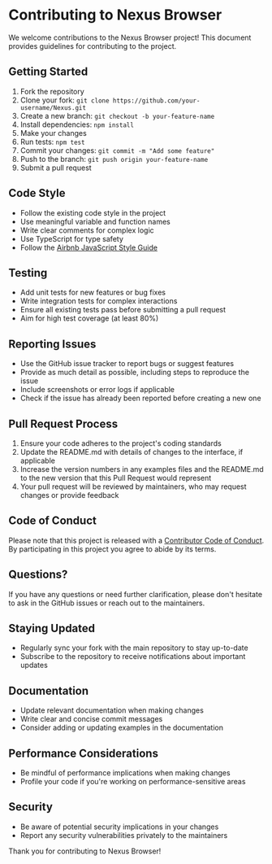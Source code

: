# Contributing to Nexus Browser

We welcome contributions to the Nexus Browser project! This document provides guidelines for contributing to the project.

## Getting Started

1. Fork the repository
2. Clone your fork: `git clone https://github.com/your-username/Nexus.git`
3. Create a new branch: `git checkout -b your-feature-name`
4. Install dependencies: `npm install`
5. Make your changes
6. Run tests: `npm test`
7. Commit your changes: `git commit -m "Add some feature"`
8. Push to the branch: `git push origin your-feature-name`
9. Submit a pull request

## Code Style

- Follow the existing code style in the project
- Use meaningful variable and function names
- Write clear comments for complex logic
- Use TypeScript for type safety
- Follow the [Airbnb JavaScript Style Guide](https://github.com/airbnb/javascript)

## Testing

- Add unit tests for new features or bug fixes
- Write integration tests for complex interactions
- Ensure all existing tests pass before submitting a pull request
- Aim for high test coverage (at least 80%)

## Reporting Issues

- Use the GitHub issue tracker to report bugs or suggest features
- Provide as much detail as possible, including steps to reproduce the issue
- Include screenshots or error logs if applicable
- Check if the issue has already been reported before creating a new one

## Pull Request Process

1. Ensure your code adheres to the project's coding standards
2. Update the README.md with details of changes to the interface, if applicable
3. Increase the version numbers in any examples files and the README.md to the new version that this Pull Request would represent
4. Your pull request will be reviewed by maintainers, who may request changes or provide feedback

## Code of Conduct

Please note that this project is released with a [Contributor Code of Conduct](CODE_OF_CONDUCT.md). By participating in this project you agree to abide by its terms.

## Questions?

If you have any questions or need further clarification, please don't hesitate to ask in the GitHub issues or reach out to the maintainers.

## Staying Updated

- Regularly sync your fork with the main repository to stay up-to-date
- Subscribe to the repository to receive notifications about important updates

## Documentation

- Update relevant documentation when making changes
- Write clear and concise commit messages
- Consider adding or updating examples in the documentation

## Performance Considerations

- Be mindful of performance implications when making changes
- Profile your code if you're working on performance-sensitive areas

## Security

- Be aware of potential security implications in your changes
- Report any security vulnerabilities privately to the maintainers

Thank you for contributing to Nexus Browser!
